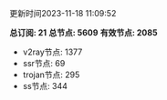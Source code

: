 更新时间2023-11-18 11:09:52

**总订阅: 21**
**总节点: 5609**
**有效节点: 2085**
- v2ray节点: 1377
- ssr节点: 69
- trojan节点: 295
- ss节点: 344
